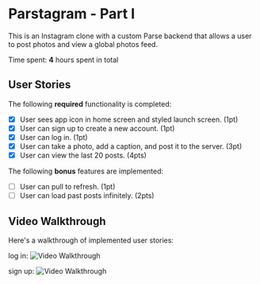 # Parstagram - Part I

This is an Instagram clone with a custom Parse backend that allows a user to post photos and view a global photos feed.

Time spent: **4** hours spent in total

## User Stories

The following **required** functionality is completed:

- [x] User sees app icon in home screen and styled launch screen. (1pt)
- [x] User can sign up to create a new account. (1pt)
- [x] User can log in. (1pt)
- [x] User can take a photo, add a caption, and post it to the server. (3pt)
- [x] User can view the last 20 posts. (4pts)

The following **bonus** features are implemented:

- [ ] User can pull to refresh. (1pt)
- [ ] User can load past posts infinitely. (2pts)

## Video Walkthrough

Here's a walkthrough of implemented user stories:

log in: 
<img src='http://g.recordit.co/7AqX6puZFN.gif' title='Video Walkthrough' width='' alt='Video Walkthrough' />

sign up: 
<img src='https://g.recordit.co/cLKLh0EnAb.gif' title='Video Walkthrough' width='' alt='Video Walkthrough' />
